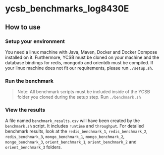# ycsb_benchmarks_log8430E

## How to use
### Setup your environment
You need a linux machine with Java, Maven, Docker and Docker Compose installed on it. Furthermore, YCSB must be cloned on your machine and the database bindings for redis, mongodb and orientdb must be compiled.
If your linux machine does not fit our requirements, please run `./setup.sh`.

### Run the benchmark
> Note: All benchmark scripts must be included inside of the YCSB folder you cloned during the setup step.
Run `./benchmark.sh`

### View the results
A file named `benchmark_results.csv` will have been created by the `benchmark.sh` script. It includes `runtime` and `throughput`.
For detailed benchmark results, look at the `redis_benchmark_1`, `redis_benchmark_2`, `redis_benchmark_3`, `mongo_benchmark_1`, `mongo_benchmark_2`, `mongo_benchmark_3`, `orient_benchmark_1`, `orient_benchmark_2` and `orient_benchmark_3` folders.
